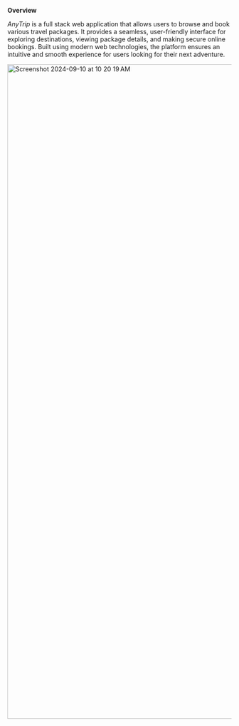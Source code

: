**Overview**

*AnyTrip* is a full stack web application that allows users to browse and book various travel packages. It provides a seamless, user-friendly interface for exploring destinations, viewing package details, and making secure online bookings. Built using modern web technologies, the platform ensures an intuitive and smooth experience for users looking for their next adventure.

<img width="1470" alt="Screenshot 2024-09-10 at 10 20 19 AM" src="https://github.com/user-attachments/assets/70bedc70-2bfe-404b-b985-4529f5aadd76">
